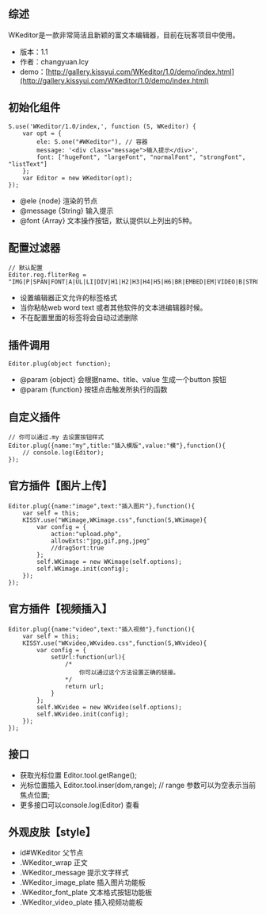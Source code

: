 ## 综述

WKeditor是一款非常简洁且新颖的富文本编辑器，目前在玩客项目中使用。

* 版本：1.1
* 作者：changyuan.lcy
* demo：[http://gallery.kissyui.com/WKeditor/1.0/demo/index.html](http://gallery.kissyui.com/WKeditor/1.0/demo/index.html)

## 初始化组件

    S.use('WKeditor/1.0/index,', function (S, WKeditor) {
        var opt = {
            ele: S.one("#WKeditor"), // 容器
            message: '<div class="message">输入提示</div>',
            font: ["hugeFont", "largeFont", "normalFont", "strongFont", "listText"]
        };
        var Editor = new WKeditor(opt);
    });

* @ele {node} 渲染的节点
* @message {String} 输入提示
* @font {Array} 文本操作按钮，默认提供以上列出的5种。



## 配置过滤器
    
    // 默认配置
    Editor.reg.fliterReg = "IMG|P|SPAN|FONT|A|UL|LI|DIV|H1|H2|H3|H4|H5|H6|BR|EMBED|EM|VIDEO|B|STRONG|U|LABEL|BIG|S|I|OL|DL|DD|DT|SUB|SUP" 

* 设置编辑器正文允许的标签格式
* 当你粘帖web word text 或者其他软件的文本进编辑器时候。
* 不在配置里面的标签将会自动过滤删除

## 插件调用

    Editor.plug(object function);

* @param {object} 会根据name、title、value 生成一个button 按钮
* @param {function} 按钮点击触发所执行的函数


## 自定义插件
    
    // 你可以通过.my 去设置按钮样式
    Editor.plug({name:"my",title:"插入模版",value:"模"},function(){
        // console.log(Editor);
    });

##  官方插件【图片上传】

    Editor.plug({name:"image",text:"插入图片"},function(){
        var self = this;
        KISSY.use("WKimage,WKimage.css",function(S,WKimage){
            var config = {
                action:"upload.php",
                allowExts:"jpg,gif,png,jpeg"
                //dragSort:true
            };
            self.WKimage = new WKimage(self.options);
            self.WKimage.init(config);
        });
    });


##  官方插件【视频插入】


    Editor.plug({name:"video",text:"插入视频"},function(){
        var self = this;
        KISSY.use("WKvideo,WKvideo.css",function(S,WKvideo){
            var config = {
                setUrl:function(url){
                    /*
                        你可以通过这个方法设置正确的链接。
                    */
                    return url;
                }
            };
            self.WKvideo = new WKvideo(self.options);
            self.WKvideo.init(config);
        });
    });




## 接口

* 获取光标位置 Editor.tool.getRange();
* 光标位置插入 Editor.tool.inser(dom,range); // range 参数可以为空表示当前焦点位置;
* 更多接口可以console.log(Editor)  查看

## 外观皮肤【style】
*  id#WKeditor 父节点
* .WKeditor_wrap 正文
* .WKeditor_message 提示文字样式
* .WKeditor_image_plate 插入图片功能板
* .WKeditor_font_plate 文本格式按钮功能板
* .WKeditor_video_plate 插入视频功能板